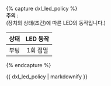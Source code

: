 {% capture dxl_led_policy %}  
**주의** :  
(장치의 상태(조건)에 따른 LED의 동작입니다.)

| 상태                | LED 동작      |
|:-------------------:|:-------------:|
| 부팅                | 1회 점멸      |

{% endcapture %}
<div class="notice--warning">{{ dxl_led_policy | markdownify }}</div>

